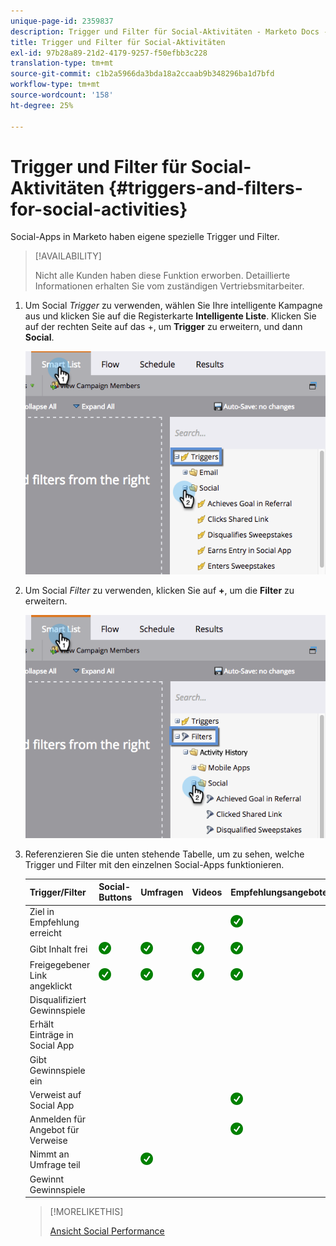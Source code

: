 ```yaml
---
unique-page-id: 2359837
description: Trigger und Filter für Social-Aktivitäten - Marketo Docs - Produktdokumentation
title: Trigger und Filter für Social-Aktivitäten
exl-id: 97b28a89-21d2-4179-9257-f50efbb3c228
translation-type: tm+mt
source-git-commit: c1b2a5966da3bda18a2ccaab9b348296ba1d7bfd
workflow-type: tm+mt
source-wordcount: '158'
ht-degree: 25%

---
```


# Trigger und Filter für Social-Aktivitäten {#triggers-and-filters-for-social-activities}

Social-Apps in Marketo haben eigene spezielle Trigger und Filter.

>[!AVAILABILITY]
>
>Nicht alle Kunden haben diese Funktion erworben. Detaillierte Informationen erhalten Sie vom zuständigen Vertriebsmitarbeiter.

1. Um Social _Trigger_ zu verwenden, wählen Sie Ihre intelligente Kampagne aus und klicken Sie auf die Registerkarte **Intelligente Liste**. Klicken Sie auf der rechten Seite auf das +, um **Trigger** zu erweitern, und dann **Social**.

   ![](assets/image2015-4-23-11-22-39.png)

1. Um Social _Filter_ zu verwenden, klicken Sie auf **+**, um die **Filter** zu erweitern.

   ![](assets/two-282-29.png)

1. Referenzieren Sie die unten stehende Tabelle, um zu sehen, welche Trigger und Filter mit den einzelnen Social-Apps funktionieren.

   | Trigger/Filter | Social-Buttons | Umfragen | Videos | Empfehlungsangebote | Gewinnspiele |
   |---|---|---|---|---|---|
   | Ziel in Empfehlung erreicht |  |  |  | ![(Zecken)](assets/check.png) |  |
   | Gibt Inhalt frei | ![(Zecken)](assets/check.png) | ![(Zecken)](assets/check.png) | ![(Zecken)](assets/check.png) | ![(Zecken)](assets/check.png) | ![(Zecken)](assets/check.png) |
   | Freigegebener Link angeklickt | ![(Zecken)](assets/check.png) | ![(Zecken)](assets/check.png) | ![(Zecken)](assets/check.png) | ![(Zecken)](assets/check.png) | ![(Zecken)](assets/check.png) |
   | Disqualifiziert Gewinnspiele |  |  |  |  | ![(Zecken)](assets/check.png) |
   | Erhält Einträge in Social App |  |  |  |  | ![(Zecken)](assets/check.png) |
   | Gibt Gewinnspiele ein |  |  |  |  | ![(Zecken)](assets/check.png) |
   | Verweist auf Social App |  |  |  | ![(Zecken)](assets/check.png) | ![(Zecken)](assets/check.png) |
   | Anmelden für Angebot für Verweise |  |  |  | ![(Zecken)](assets/check.png) |  |
   | Nimmt an Umfrage teil |  | ![(Zecken)](assets/check.png) |  |  |  |
   | Gewinnt Gewinnspiele |  |  |  |  | ![(Zecken)](assets/check.png) |

   >[!MORELIKETHIS]
   >
   >[Ansicht Social Performance](/help/marketo/product-docs/demand-generation/social/social-functions/view-social-performance.md)
